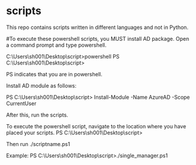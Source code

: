 # scripts
This repo contains scripts written in different languages and not in Python.

#To execute these powershell scripts, you MUST install AD package. 
Open a command prompt and type powershell. 

C:\Users\sh001\Desktop\script>powershell
PS C:\Users\sh001\Desktop\script>

PS indicates that you are in powershell.

Install AD module as follows:

PS C:\Users\sh001\Desktop\script> Install-Module -Name AzureAD -Scope CurrentUser

After this, run the scripts.

To execute the powershell script, navigate to the location where you have placed your scripts.
PS C:\Users\sh001\Desktop\script>

Then run ./scriptname.ps1

Example:
PS C:\Users\sh001\Desktop\script>./single_manager.ps1
